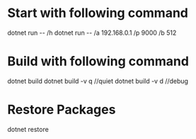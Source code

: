 # Start with following command
dotnet run -- /h
dotnet run -- /a 192.168.0.1 /p 9000 /b 512

# Build with following command
dotnet build
dotnet build -v q //quiet
dotnet build -v d //debug

# Restore Packages
dotnet restore